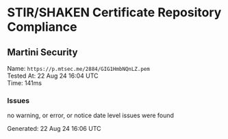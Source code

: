 # STIR/SHAKEN Certificate Repository Compliance

## Martini Security

Name: `https://p.mtsec.me/2884/GIG1HmbNQnLZ.pem`\
Tested At: 22 Aug 24 16:04 UTC\
Time: 141ms

### Issues

no warning, or error, or notice date level issues were found

Generated: 22 Aug 24 16:06 UTC